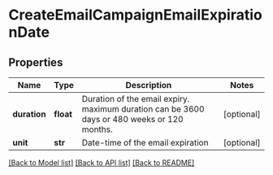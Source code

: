 # CreateEmailCampaignEmailExpirationDate

## Properties
Name | Type | Description | Notes
------------ | ------------- | ------------- | -------------
**duration** | **float** | Duration of the email expiry. maximum duration can be 3600 days or 480 weeks or 120 months. | [optional] 
**unit** | **str** | Date-time of the email expiration | [optional] 

[[Back to Model list]](../README.md#documentation-for-models) [[Back to API list]](../README.md#documentation-for-api-endpoints) [[Back to README]](../README.md)


